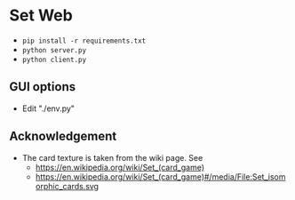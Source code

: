 # Set Web
- `pip install -r requirements.txt`
- `python server.py`
- `python client.py`

## GUI options
- Edit "./env.py"

## Acknowledgement
- The card texture is taken from the wiki page. See  
  - https://en.wikipedia.org/wiki/Set_(card_game)
  - https://en.wikipedia.org/wiki/Set_(card_game)#/media/File:Set_isomorphic_cards.svg

